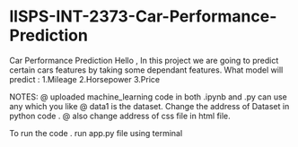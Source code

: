 # llSPS-INT-2373-Car-Performance-Prediction
Car Performance Prediction
Hello , In this project we are going to predict certain cars features  by taking some dependant features.
What model will predict : 1.Mileage 2.Horsepower 3.Price


NOTES:
@ uploaded machine_learning code in both .ipynb and .py can use any which you like
@ data1 is the dataset. Change the address of Dataset in python code .
@ also change address of css file in html file.

To run the code .  run app.py file using terminal
